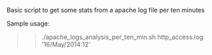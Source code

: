 
Basic script to get some stats from a apache log file per ten minutes

Sample usage:

>>   ./apache_logs_analysis_per_ten_min.sh http_access.log '16/May/2014:12' 

